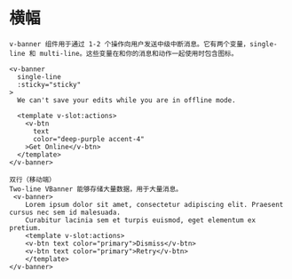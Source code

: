 # 横幅

    v-banner 组件用于通过 1-2 个操作向用户发送中级中断消息。它有两个变量，single-line 和 multi-line。这些变量在和你的消息和动作一起使用时包含图标。

    <v-banner
      single-line
      :sticky="sticky"
    >
      We can't save your edits while you are in offline mode.

      <template v-slot:actions>
        <v-btn
          text
          color="deep-purple accent-4"
        >Get Online</v-btn>
      </template>
    </v-banner>

    双行（移动端）
    Two-line VBanner 能够存储大量数据，用于大量消息。
     <v-banner>
        Lorem ipsum dolor sit amet, consectetur adipiscing elit. Praesent cursus nec sem id malesuada.
        Curabitur lacinia sem et turpis euismod, eget elementum ex pretium.
        <template v-slot:actions>
        <v-btn text color="primary">Dismiss</v-btn>
        <v-btn text color="primary">Retry</v-btn>
        </template>
    </v-banner>
